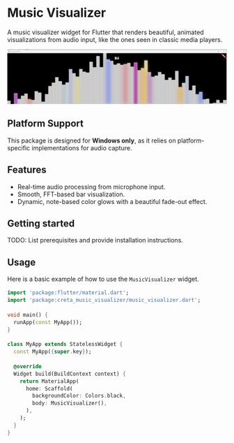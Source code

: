 # Music Visualizer

A music visualizer widget for Flutter that renders beautiful, animated visualizations from audio input, like the ones seen in classic media players.

![example](https://raw.githubusercontent.com/cretaDomain/music_visualizer/refs/heads/main/example.png)


## Platform Support

This package is designed for **Windows only**, as it relies on platform-specific implementations for audio capture.

## Features

*   Real-time audio processing from microphone input.
*   Smooth, FFT-based bar visualization.
*   Dynamic, note-based color glows with a beautiful fade-out effect.

## Getting started

TODO: List prerequisites and provide installation instructions.

## Usage

Here is a basic example of how to use the `MusicVisualizer` widget.

```dart
import 'package:flutter/material.dart';
import 'package:creta_music_visualizer/music_visualizer.dart';

void main() {
  runApp(const MyApp());
}

class MyApp extends StatelessWidget {
  const MyApp({super.key});

  @override
  Widget build(BuildContext context) {
    return MaterialApp(
      home: Scaffold(
        backgroundColor: Colors.black,
        body: MusicVisualizer(),
      ),
    );
  }
}
```
